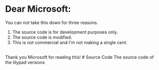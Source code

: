 # Dear Microsoft:
You can not take this down for three reasons.
1. The source code is for development purposes only.
2. The source code is modified.
3. This is not commercial and I'm not making a single cent.
<br>
Thank you Microsoft for reading this!
# Source Code
The source code of the lilypad versions
